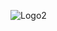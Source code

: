 ![Logo2](https://github.com/micalemina/Saoirse-Books/assets/144962610/4a5861ee-f127-4577-aae0-1c2b6a823a4b)

